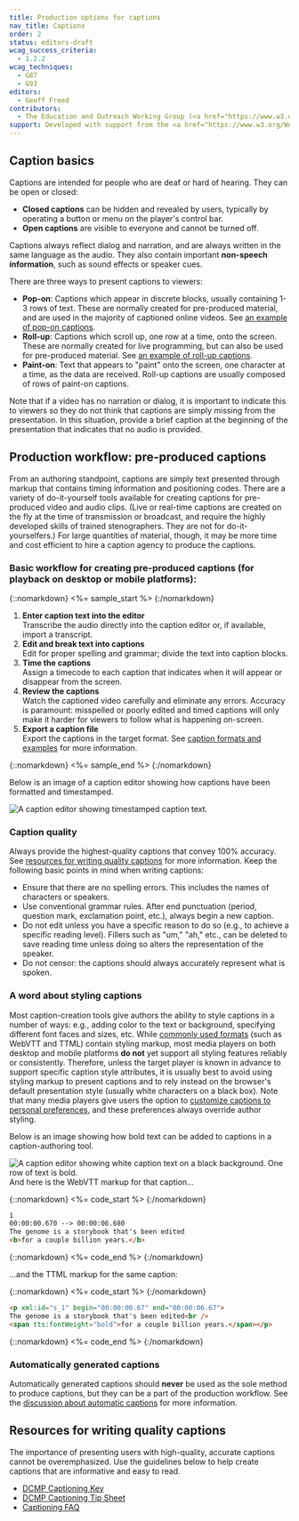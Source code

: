 ```yaml
---
title: Production options for captions
nav_title: Captions
order: 2
status: editors-draft
wcag_success_criteria:
  - 1.2.2
wcag_techniques:
  - G87
  - G93
editors:
  - Geoff Freed
contributors:
  - The Education and Outreach Working Group (<a href="https://www.w3.org/WAI/EO/">EOWG</a>)
support: Developed with support from the <a href="https://www.w3.org/WAI/@@/">@@ project</a>
---
```


## Caption basics

Captions are intended for people who are deaf or hard of hearing. They
can be open or closed:

-   **Closed captions** can be hidden and revealed by users, typically
    by operating a button or menu on the player's control bar.
-   **Open captions** are visible to everyone and cannot be turned off.

Captions always reflect dialog and narration, and are always written in
the same language as the audio. They also contain important **non-speech
information**, such as sound effects or speaker cues.

There are three ways to present captions to viewers:

-   **Pop-on**: Captions which appear in discrete blocks, usually
    containing 1-3 rows of text. These are normally created for
    pre-produced material, and are used in the majority of captioned
    online videos. See [an example of pop-on
    captions](https://www.w3.org/WAI/perspectives/captions.html).
-   **Roll-up**: Captions which scroll up, one row at a time, onto the
    screen. These are normally created for live programming, but can
    also be used for pre-produced material. See [an example of roll-up
    captions](g).
-   **Paint-on**: Text that appears to "paint" onto the screen, one
    character at a time, as the data are received. Roll-up captions are
    usually composed of rows of paint-on captions.

Note that if a video has no narration or dialog, it is important to
indicate this to viewers so they do not think that captions are simply
missing from the presentation. In this situation, provide a brief
caption at the beginning of the presentation that indicates that no
audio is provided.

## Production workflow: pre-produced captions

From an authoring standpoint, captions are simply text presented through
markup that contains timing information and positioning codes. There are
a variety of do-it-yourself tools available for creating captions for
pre-produced video and audio clips. (Live or real-time captions are
created on the fly at the time of transmission or broadcast, and require
the highly developed skills of trained stenographers. They are not for
do-it-yourselfers.) For large quantities of material, though, it may be
more time and cost efficient to hire a caption agency to produce the
captions.

### Basic workflow for creating pre-produced captions (for playback on desktop or mobile platforms):

{::nomarkdown}
<%= sample_start %>
{:/nomarkdown}

1.  **Enter caption text into the editor**<br>
    Transcribe the audio directly into the caption editor or, if
    available, import a transcript.
2.  **Edit and break text into captions**<br>
    Edit for proper spelling and grammar; divide the text into caption
    blocks.
3.  **Time the captions**<br>
    Assign a timecode to each caption that indicates when it will appear
    or disappear from the screen.
4.  **Review the captions**<br>
    Watch the captioned video carefully and eliminate any errors.
    Accuracy is paramount: misspelled or poorly edited and timed
    captions will only make it harder for viewers to follow what is
    happening on-screen.
5.  **Export a caption file**<br>
    Export the captions in the target format. See [caption formats and
    examples](page2.html) for more information.

{::nomarkdown}
<%= sample_end %>
{:/nomarkdown}


Below is an image of a caption editor showing how captions have been
formatted and timestamped.

![A caption editor showing timestamped caption text.](timecodes.png)

### Caption quality

Always provide the highest-quality captions that convey 100% accuracy.
See [resources for writing quality captions](#cc_resources) for more
information. Keep the following basic points in mind when writing
captions:

-   Ensure that there are no spelling errors. This includes the names of
    characters or speakers.
-   Use conventional grammar rules. After end punctuation (period,
    question mark, exclamation point, etc.), always begin a new caption.
-   Do not edit unless you have a specific reason to do so (e.g., to
    achieve a specific reading level). Fillers such as "um," "ah," etc.,
    can be deleted to save reading time unless doing so alters the
    representation of the speaker.
-   Do not censor: the captions should always accurately represent what
    is spoken.

### A word about styling captions

Most caption-creation tools give authors the ability to style captions
in a number of ways: e.g., adding color to the text or background,
specifying different font faces and sizes, etc. While [commonly used
formats](page2.html#cc_formats) (such as WebVTT and TTML) contain
styling markup, most media players on both desktop and mobile platforms
**do not** yet support all styling features reliably or consistently.
Therefore, unless the target player is known in advance to support
specific caption style attributes, it is usually best to avoid using
styling markup to present captions and to rely instead on the browser's
default presentation style (usually white characters on a black box).
Note that many media players give users the option to [customize
captions to personal preferences](page7.html#cc_custom), and these
preferences always override author styling.

Below is an image showing how bold text can be added to captions in a
caption-authoring tool.

![A caption editor showing white caption text on a black background. One
row of text is bold.](text_bold.png)
And here is the WebVTT markup for that caption...

{::nomarkdown}
<%= code_start %>
{:/nomarkdown}

~~~html
1
00:00:00.670 --> 00:00:06.680
The genome is a storybook that's been edited
<b>for a couple billion years.</b>
~~~

{::nomarkdown}
<%= code_end %>
{:/nomarkdown}

...and the TTML markup for the same caption:

{::nomarkdown}
<%= code_start %>
{:/nomarkdown}

~~~html
<p xml:id="s_1" begin="00:00:00.67" end="00:00:06.67">
The genome is a storybook that's been edited<br />
<span tts:fontWeight="bold">for a couple billion years.</span></p>
~~~

{::nomarkdown}
<%= code_end %>
{:/nomarkdown}

### Automatically generated captions

Automatically generated captions should **never** be used as the sole
method to produce captions, but they can be a part of the production
workflow. See the [discussion about automatic captions](page3.html) for
more information.

## Resources for writing quality captions

The importance of presenting users with high-quality, accurate captions
cannot be overemphasized. Use the guidelines below to help create
captions that are informative and easy to read.

-   [DCMP Captioning
    Key](http://www.captioningkey.org/quality_captioning.html)
-   [DCMP Captioning Tip Sheet](https://www.dcmp.org/ai/225/)
-   [Captioning
    FAQ](http://main.wgbh.org/wgbh/pages/mag/services/captioning/faq/sugg-styles-conv-faq.html)
